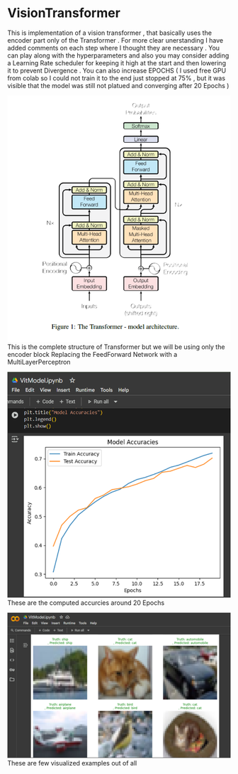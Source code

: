 # VisionTransformer
This is implementation of a vision transformer , that basically uses the encoder part only of the Transformer .
For more clear unerstanding I have added comments on each step where I thought they are necessary .
You can play along with the hyperparameters and also you may consider adding a Learning Rate scheduler for keeping it high at the start and then lowering it to prevent Divergence .
You can also increase EPOCHS ( I used free GPU from colab so I could not train it to the end just stopped at 75% , but it was visible that the model was still not platued and converging after 20 Epochs ) 





![Image of encoder](Transformer.png)
This is the complete structure of Transformer but we will be using only the encoder block Replacing the FeedForward Network with a MultiLayerPerceptron

![Accuracies Plot](Accuracies.png)
These are the computed accurcies around 20 Epochs

![Results](Results.png)
These are few visualized examples out of all 

